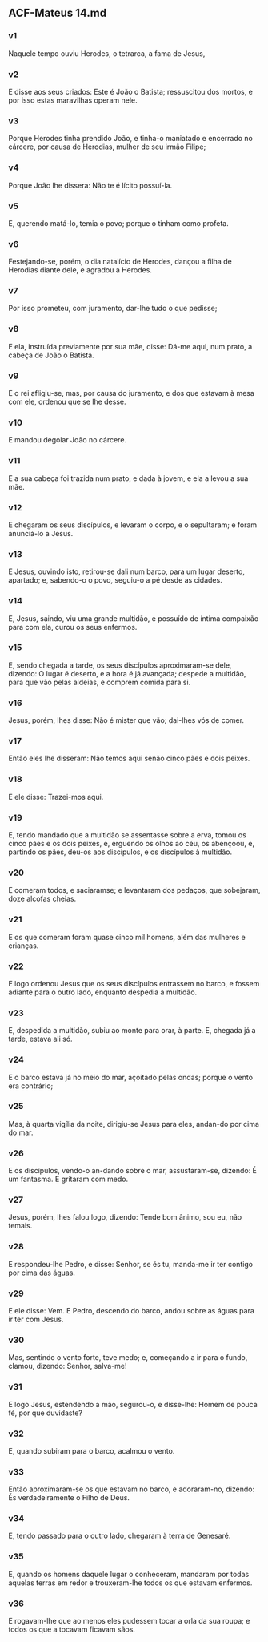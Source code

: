 ## ACF-Mateus 14.md
### v1
 Naquele tempo ouviu Herodes, o tetrarca, a fama de Jesus,
### v2
 E disse aos seus criados: Este é João o Batista; ressuscitou dos mortos, e por isso estas maravilhas operam nele.
### v3
 Porque Herodes tinha prendido João, e tinha-o maniatado e encerrado no cárcere, por causa de Herodias, mulher de seu irmão Filipe;
### v4
 Porque João lhe dissera: Não te é lícito possuí-la.
### v5
 E, querendo matá-lo, temia o povo; porque o tinham como profeta.
### v6
 Festejando-se, porém, o dia natalício de Herodes, dançou a filha de Herodias diante dele, e agradou a Herodes.
### v7
 Por isso prometeu, com juramento, dar-lhe tudo o que pedisse;
### v8
 E ela, instruída previamente por sua mãe, disse: Dá-me aqui, num prato, a cabeça de João o Batista.
### v9
 E o rei afligiu-se, mas, por causa do juramento, e dos que estavam à mesa com ele, ordenou que se lhe desse.
### v10
 E mandou degolar João no cárcere.
### v11
 E a sua cabeça foi trazida num prato, e dada à jovem, e ela a levou a sua mãe.
### v12
 E chegaram os seus discípulos, e levaram o corpo, e o sepultaram; e foram anunciá-lo a Jesus.
### v13
 E Jesus, ouvindo isto, retirou-se dali num barco, para um lugar deserto, apartado; e, sabendo-o o povo, seguiu-o a pé desde as cidades.
### v14
 E, Jesus, saindo, viu uma grande multidão, e possuído de íntima compaixão para com ela, curou os seus enfermos.
### v15
 E, sendo chegada a tarde, os seus discípulos aproximaram-se dele, dizendo: O lugar é deserto, e a hora é já avançada; despede a multidão, para que vão pelas aldeias, e comprem comida para si.
### v16
 Jesus, porém, lhes disse: Não é mister que vão; dai-lhes vós de comer.
### v17
 Então eles lhe disseram: Não temos aqui senão cinco pães e dois peixes.
### v18
 E ele disse: Trazei-mos aqui.
### v19
 E, tendo mandado que a multidão se assentasse sobre a erva, tomou os cinco pães e os dois peixes, e, erguendo os olhos ao céu, os abençoou, e, partindo os pães, deu-os aos discípulos, e os discípulos à multidão.
### v20
 E comeram todos, e saciaramse; e levantaram dos pedaços, que sobejaram, doze alcofas cheias.
### v21
 E os que comeram foram quase cinco mil homens, além das mulheres e crianças.
### v22
 E logo ordenou Jesus que os seus discípulos entrassem no barco, e fossem adiante para o outro lado, enquanto despedia a multidão.
### v23
 E, despedida a multidão, subiu ao monte para orar, à parte. E, chegada já a tarde, estava ali só.
### v24
 E o barco estava já no meio do mar, açoitado pelas ondas; porque o vento era contrário;
### v25
 Mas, à quarta vigília da noite, dirigiu-se Jesus para eles, andan-do por cima do mar.
### v26
 E os discípulos, vendo-o an-dando sobre o mar, assustaram-se, dizendo: É um fantasma. E gritaram com medo.
### v27
 Jesus, porém, lhes falou logo, dizendo: Tende bom ânimo, sou eu, não temais.
### v28
 E respondeu-lhe Pedro, e disse: Senhor, se és tu, manda-me ir ter contigo por cima das águas.
### v29
 E ele disse: Vem. E Pedro, descendo do barco, andou sobre as águas para ir ter com Jesus.
### v30
 Mas, sentindo o vento forte, teve medo; e, começando a ir para o fundo, clamou, dizendo: Senhor, salva-me!
### v31
 E logo Jesus, estendendo a mão, segurou-o, e disse-lhe: Homem de pouca fé, por que duvidaste?
### v32
 E, quando subiram para o barco, acalmou o vento.
### v33
 Então aproximaram-se os que estavam no barco, e adoraram-no, dizendo: És verdadeiramente o Filho de Deus.
### v34
 E, tendo passado para o outro lado, chegaram à terra de Genesaré.
### v35
 E, quando os homens daquele lugar o conheceram, mandaram por todas aquelas terras em redor e trouxeram-lhe todos os que estavam enfermos.
### v36
 E rogavam-lhe que ao menos eles pudessem tocar a orla da sua roupa; e todos os que a tocavam ficavam sãos.
